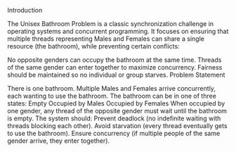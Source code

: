 Introduction

The Unisex Bathroom Problem is a classic synchronization challenge in operating systems and concurrent programming. It focuses on ensuring that multiple threads representing Males and Females can share a single resource (the bathroom), while preventing certain conflicts:

No opposite genders can occupy the bathroom at the same time.
Threads of the same gender can enter together to maximize concurrency.
Fairness should be maintained so no individual or group starves.
Problem Statement

There is one bathroom.
Multiple Males and Females arrive concurrently, each wanting to use the bathroom.
The bathroom can be in one of three states:
Empty
Occupied by Males
Occupied by Females
When occupied by one gender, any thread of the opposite gender must wait until the bathroom is empty.
The system should:
Prevent deadlock (no indefinite waiting with threads blocking each other).
Avoid starvation (every thread eventually gets to use the bathroom).
Ensure concurrency (if multiple people of the same gender arrive, they enter together).
